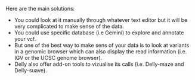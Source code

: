 Here are the main solutions:

 * You could look at it manually through whatever text editor but it will be very complicated to make sense of the data.
 * You could use specific database (i.e Gemini) to explore and annotate your vcf.
 * But one of the best way to make sens of your data is to look at variants in a genomic browser which can also display the read information (i.e. IGV or the UCSC genome browser). 
 * Delly also offer add-on tools to vizualise its calls (i.e. Delly-maze and Delly-suave).


